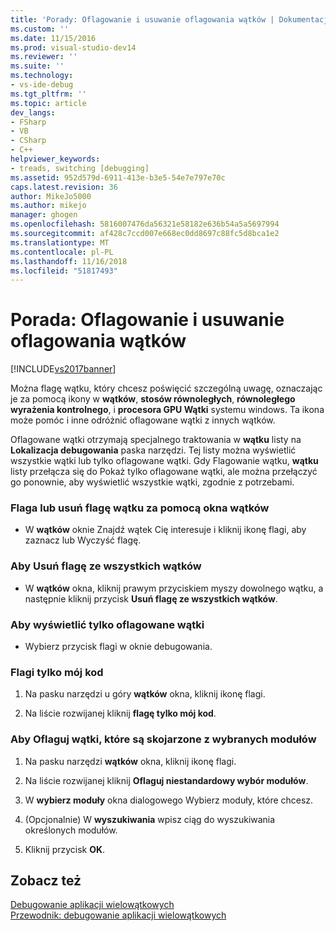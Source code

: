 ```yaml
---
title: 'Porady: Oflagowanie i usuwanie oflagowania wątków | Dokumentacja firmy Microsoft'
ms.custom: ''
ms.date: 11/15/2016
ms.prod: visual-studio-dev14
ms.reviewer: ''
ms.suite: ''
ms.technology:
- vs-ide-debug
ms.tgt_pltfrm: ''
ms.topic: article
dev_langs:
- FSharp
- VB
- CSharp
- C++
helpviewer_keywords:
- treads, switching [debugging]
ms.assetid: 952d579d-6911-413e-b3e5-54e7e797e70c
caps.latest.revision: 36
author: MikeJo5000
ms.author: mikejo
manager: ghogen
ms.openlocfilehash: 5816007476da56321e58182e636b54a5a5697994
ms.sourcegitcommit: af428c7ccd007e668ec0dd8697c88fc5d8bca1e2
ms.translationtype: MT
ms.contentlocale: pl-PL
ms.lasthandoff: 11/16/2018
ms.locfileid: "51817493"
---
```

# <a name="how-to-flag-and-unflag-threads"></a>Porada: Oflagowanie i usuwanie oflagowania wątków
[!INCLUDE[vs2017banner](../includes/vs2017banner.md)]

Można flagę wątku, który chcesz poświęcić szczególną uwagę, oznaczając je za pomocą ikony w **wątków**, **stosów równoległych**, **równoległego wyrażenia kontrolnego**, i **procesora GPU Wątki** systemu windows. Ta ikona może pomóc i inne odróżnić oflagowane wątki z innych wątków.  
  
 Oflagowane wątki otrzymają specjalnego traktowania w **wątku** listy na **Lokalizacja debugowania** paska narzędzi. Tej listy można wyświetlić wszystkie wątki lub tylko oflagowane wątki. Gdy Flagowanie wątku, **wątku** listy przełącza się do Pokaż tylko oflagowane wątki, ale można przełączyć go ponownie, aby wyświetlić wszystkie wątki, zgodnie z potrzebami.  
  
### <a name="to-flag-or-unflag-a-thread-by-using-the-threads-window"></a>Flaga lub usuń flagę wątku za pomocą okna wątków  
  
-   W **wątków** oknie Znajdź wątek Cię interesuje i kliknij ikonę flagi, aby zaznacz lub Wyczyść flagę.  
  
### <a name="to-unflag-all-threads"></a>Aby Usuń flagę ze wszystkich wątków  
  
-   W **wątków** okna, kliknij prawym przyciskiem myszy dowolnego wątku, a następnie kliknij przycisk **Usuń flagę ze wszystkich wątków**.  
  
### <a name="to-display-only-flagged-threads"></a>Aby wyświetlić tylko oflagowane wątki  
  
-   Wybierz przycisk flagi w oknie debugowania.  
  
### <a name="to-flag-just-my-code"></a>Flagi tylko mój kod  
  
1.  Na pasku narzędzi u góry **wątków** okna, kliknij ikonę flagi.  
  
2.  Na liście rozwijanej kliknij **flagę tylko mój kod**.  
  
### <a name="to-flag-threads-that-are-associated-with-selected-modules"></a>Aby Oflaguj wątki, które są skojarzone z wybranych modułów  
  
1.  Na pasku narzędzi **wątków** okna, kliknij ikonę flagi.  
  
2.  Na liście rozwijanej kliknij **Oflaguj niestandardowy wybór modułów**.  
  
3.  W **wybierz moduły** okna dialogowego Wybierz moduły, które chcesz.  
  
4.  (Opcjonalnie) W **wyszukiwania** wpisz ciąg do wyszukiwania określonych modułów.  
  
5.  Kliknij przycisk **OK**.  
  
## <a name="see-also"></a>Zobacz też  
 [Debugowanie aplikacji wielowątkowych](../debugger/debug-multithreaded-applications-in-visual-studio.md)   
 [Przewodnik: debugowanie aplikacji wielowątkowych](../debugger/walkthrough-debugging-a-multithreaded-application.md)



